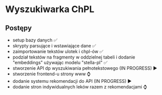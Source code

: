 # Wyszukiwarka ChPL

## Postępy
- setup bazy danych ✅
- skrypty parsujące i wstawiające dane ✅
- zaimportowanie tekstów ulotek i chpl-ów ✅
- podział tekstów na fragmenty w oddzielnej tabeli i dodanie "embeddings" używając modelu "stella-pl" ✅
- stworzenie API dp wyszukiwania pełnotekstowego (IN PROGRESS) ▶️
- stworzenie frontend-u strony www ⌚
- dodanie systemu rekomendacji do API (IN PROGRESS) ▶️
- dodanie stron indywidualnych leków razem z rekomendacjami ⌚